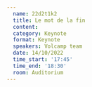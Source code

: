 ```yaml
---
  name: 22d2t1k2
  title: Le mot de la fin
  content:
  category: Keynote
  format: Keynote
  speakers: Volcamp team
  date: 14/10/2022
  time_start: '17:45'
  time_end: '18:30'
  room: Auditorium
---
```


